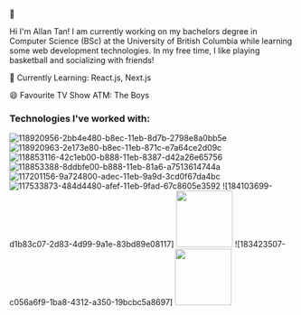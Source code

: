 👋

Hi I'm Allan Tan! I am currently working on my bachelors degree in Computer Science (BSc) at the University of British Columbia while learning some web development technologies. In my free time, I like playing basketball and socializing with friends!

🌱 Currently Learning: React.js, Next.js

😄 Favourite TV Show ATM: The Boys 

### Technologies I've worked with: 
![118920956-2bb4e480-b8ec-11eb-8d7b-2798e8a0bb5e](https://user-images.githubusercontent.com/92118801/189774862-75e02664-618a-49fb-a473-725114d6f5dc.png)
![118920963-2e173e80-b8ec-11eb-871c-e7a64ce2d09c](https://user-images.githubusercontent.com/92118801/189774867-970f509e-8f63-47e4-bad6-caa7992cd653.png)
![118853116-42c1eb00-b888-11eb-8387-d42a26e65756](https://user-images.githubusercontent.com/92118801/189774871-90048037-b7ed-4ab2-bdba-17e2a7b23ef4.png)
![118853388-8ddbfe00-b888-11eb-81a6-a7513614744a](https://user-images.githubusercontent.com/92118801/189774875-8e3e9b66-aab3-4d84-9097-1a977cfc045d.png)
![117201156-9a724800-adec-11eb-9a9d-3cd0f67da4bc](https://user-images.githubusercontent.com/92118801/189775195-1decb77a-49e5-41b3-aaca-c7efb2741543.png)
![117533873-484d4480-afef-11eb-9fad-67c8605e3592](https://user-images.githubusercontent.com/92118801/189775208-c7ed373b-b056-465d-98e5-1bf600e22a9f.png)
![184103699-d1b83c07-2d83-4d99-9a1e-83bd89e08117] <img src="[https://your-image-url.type](https://user-images.githubusercontent.com/92118801/189775213-47ce292a-34e6-405c-b48f-476783771726.png)" width="100" height="100">
![183423507-c056a6f9-1ba8-4312-a350-19bcbc5a8697] <img src="https://user-images.githubusercontent.com/92118801/189775231-9659b512-f6ef-4924-be2a-8ed5f948370b.png" width="100" height="100">

<!--
**AllanT102/AllanT102** is a ✨ _special_ ✨ repository because its `README.md` (this file) appears on your GitHub profile.


